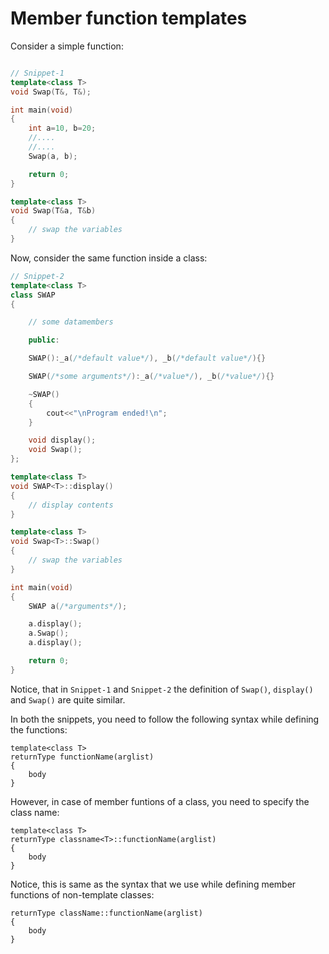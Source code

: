 # Member function templates

Consider a simple function:

```c++

// Snippet-1
template<class T>
void Swap(T&, T&);

int main(void)
{
	int a=10, b=20;
	//....
	//....
	Swap(a, b);

	return 0;
}

template<class T>
void Swap(T&a, T&b)
{
	// swap the variables
}
```


Now, consider the same function inside a class:

```c++
// Snippet-2
template<class T>
class SWAP
{

	// some datamembers

	public:

	SWAP():_a(/*default value*/), _b(/*default value*/){}

	SWAP(/*some arguments*/):_a(/*value*/), _b(/*value*/){}

	~SWAP()
	{
		cout<<"\nProgram ended!\n";
	}

	void display();
	void Swap();
};

template<class T>
void SWAP<T>::display()
{
	// display contents
}

template<class T>
void Swap<T>::Swap()
{
	// swap the variables
}

int main(void)
{
	SWAP a(/*arguments*/);

	a.display();
	a.Swap();
	a.display();

	return 0;
}
```

Notice, that in `Snippet-1` and `Snippet-2` the definition of `Swap()`, `display()` and `Swap()` are quite similar.

In both the snippets, you need to follow the following syntax while defining the functions:

```
template<class T>
returnType functionName(arglist)
{
	body
}
```

However, in case of member funtions of a class, you need to specify the class name:

```
template<class T>
returnType classname<T>::functionName(arglist)
{
	body
}
```

Notice, this is same as the syntax that we use while defining member functions of non-template classes:

```
returnType className::functionName(arglist)
{
	body
}
```
